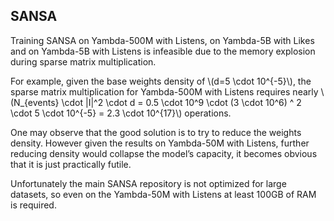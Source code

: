 ## SANSA

Training SANSA on Yambda-500M with Listens, on Yambda-5B with Likes and on Yambda-5B with Listens is infeasible
due to the memory explosion during sparse matrix multiplication.

For example, given the base weights density of \\(d=5 \cdot 10^{-5}\\), the sparse matrix multiplication for Yambda-500M with Listens requires nearly
\\(N_{events} \cdot |I|^2 \cdot d = 0.5 \cdot 10^9 \cdot (3 \cdot 10^6) ^ 2 \cdot 5 \cdot 10^{-5} = 2.3 \cdot 10^{17}\\) operations.

One may observe that the good solution is to try to reduce the weights density. However given the results on Yambda-50M with Listens, further reducing density would collapse the model’s capacity, it becomes obvious that it is just practically futile. 

Unfortunately the main SANSA repository is not optimized for large datasets, so even on the Yambda-50M with Listens at least 100GB of RAM is required.
